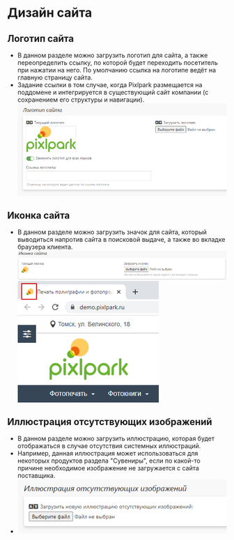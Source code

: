 # Дизайн сайта

## Логотип сайта
* В данном разделе можно загрузить логотип для сайта, а также переопределить ссылку, по которой будет переходить посетитель при нажатии на него. По умолчанию ссылка на логотипе ведёт на главную страницу сайта.
* Задание ссылки в том случае, когда Pixlpark размещается на поддомене и интегрируется в существующий сайт компании (с сохранением его структуры и навигации).
![](../_media/cms/cms14.png)

## Иконка сайта
* В данном разделе можно загрузить значок для сайта, который выводиться напротив сайта в поисковой выдаче, а также во вкладке браузера клиента.
![](../_media/cms/cms15.png)
![](../_media/cms/cms16.png)

## Иллюстрация отсутствующих изображений
* В данном разделе можно загрузить иллюстрацию, которая будет отображаться в случае отсутствия системных иллюстраций.
* Например, данная иллюстрация может использоваться для некоторых продуктов раздела "Сувениры", если по какой-то причине необходимое изображение не загружается с сайта поставщика.
* ![](../_media/cms/cms17.png)
